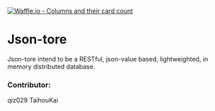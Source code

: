 [![Waffle.io - Columns and their card count](https://badge.waffle.io/qiz029/json-tore.png?columns=all)](https://waffle.io/qiz029/json-tore?utm_source=badge)
# Json-tore

Json-tore intend to be a RESTful, json-value based, lightweighted, in memory distributed database. 

### Contributor:

qiz029
TaihouKai
